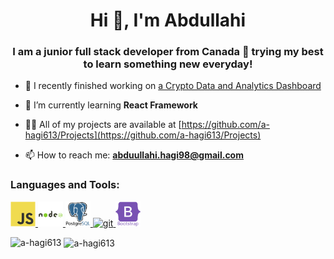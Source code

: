  <h1 align="center">Hi 👋, I'm Abdullahi</h1>
<h3 align="center">I am a junior full stack developer from Canada 🍁 trying my best to learn something new everyday!</h3>

- 🔭 I recently finished working on [a Crypto Data and Analytics Dashboard](https://github.com/a-hagi613/Projects/tree/main/1.%20The%20Crypto%20Sleuth)

- 🌱 I’m currently learning **React Framework**

- 👨‍💻 All of my projects are available at [https://github.com/a-hagi613/Projects](https://github.com/a-hagi613/Projects)

- 📫 How to reach me: **abduullahi.hagi98@gmail.com**

<h3 align="left">Languages and Tools:</h3>

<p align="left">   <a href="https://developer.mozilla.org/en-US/docs/Web/JavaScript" target="_blank" rel="noreferrer"> <img src="https://raw.githubusercontent.com/devicons/devicon/master/icons/javascript/javascript-original.svg" alt="javascript" width="40" height="40"/> </a> <a href="https://nodejs.org" target="_blank" rel="noreferrer"> <img src="https://raw.githubusercontent.com/devicons/devicon/master/icons/nodejs/nodejs-original-wordmark.svg" alt="nodejs" width="40" height="40"/> </a> <a href="https://www.postgresql.org" target="_blank" rel="noreferrer"> <img src="https://raw.githubusercontent.com/devicons/devicon/master/icons/postgresql/postgresql-original-wordmark.svg" alt="postgresql" width="40" height="40"/> </a>  <a href="https://git-scm.com/" target="_blank" rel="noreferrer"> <img src="https://www.vectorlogo.zone/logos/git-scm/git-scm-icon.svg" alt="git" width="40" height="40"/> </a> <a href="https://getbootstrap.com" target="_blank" rel="noreferrer"> <img src="https://raw.githubusercontent.com/devicons/devicon/master/icons/bootstrap/bootstrap-plain-wordmark.svg" alt="bootstrap" width="40" height="40"/> </a> </p>
 
 
<p><img align="left" src="https://github-readme-stats.vercel.app/api/top-langs?username=a-hagi613&show_icons=true&locale=en&layout=compact" alt="a-hagi613" /></p>

<p>&nbsp;<img align="center" src="https://github-readme-stats.vercel.app/api?username=a-hagi613&show_icons=true&locale=en" alt="a-hagi613" /></p>
